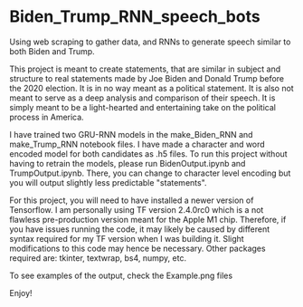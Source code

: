 # Biden_Trump_RNN_speech_bots
Using web scraping to gather data, and RNNs to generate speech similar to both Biden and Trump.

This project is meant to create statements, that are similar in subject and structure to real statements made by Joe Biden and Donald Trump before the 2020 election. It is in no way meant as a political statement. It is also not meant to serve as a deep analysis and comparison of their speech. It is simply meant to be a light-hearted and entertaining take on the political process in America.

I have trained two GRU-RNN models in the make_Biden_RNN and make_Trump_RNN notebook files. I have made a character and word encoded model for both candidates as .h5 files. To run this project without having to retrain the models, please run BidenOutput.ipynb and TrumpOutput.ipynb. There, you can change to character level encoding but you will output slightly less predictable "statements".

For this project, you will need to have installed a newer version of Tensorflow. I am personally using TF version 2.4.0rc0 which is a not flawless pre-production version meant for the Apple M1 chip. Therefore, if you have issues running the code, it may likely be caused by different syntax required for my TF version when I was building it. Slight modifications to this code may hence be necessary.
Other packages required are: tkinter, textwrap, bs4, numpy, etc.

To see examples of the output, check the Example.png files

Enjoy!